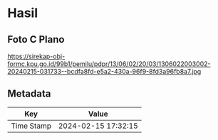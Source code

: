 # Hasil

## Foto C Plano

https://sirekap-obj-formc.kpu.go.id/99b1/pemilu/pdpr/13/06/02/20/03/1306022003002-20240215-031733--bcdfa8fd-e5a2-430a-96f9-8fd3a96fb8a7.jpg


## Metadata

| Key        | Value               |
| ---------- | ------------------- |
| Time Stamp | 2024-02-15 17:32:15 |



